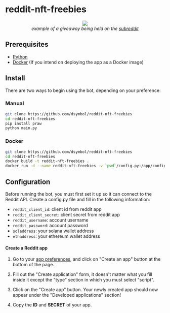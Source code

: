 # reddit-nft-freebies

<div align="center">
<img src="https://user-images.githubusercontent.com/88138099/142779007-babd0822-192a-41db-a186-30f0b8f17318.png"/></br>
<i>example of a giveaway being held on the <a href="https://www.reddit.com/r/NFTsMarketplace/">subreddit</a></i>
</div>

## Prerequisites

- [Python](https://www.python.org/downloads/)
- [Docker](https://docs.docker.com/get-docker/) (If you intend on deploying the app as a Docker image)

## Install

There are two ways to begin using the bot, depending on your preference:

### Manual

```bash
git clone https://github.com/dsymbol/reddit-nft-freebies
cd reddit-nft-freebies
pip install praw
python main.py
```

### Docker

```bash
git clone https://github.com/dsymbol/reddit-nft-freebies
cd reddit-nft-freebies
docker build -t reddit-nft-freebies .
docker run -d --name reddit-nft-freebies -v `pwd`/config.py:/app/config.py reddit-nft-freebies:latest
```

## Configuration

Before running the bot, you must first set it up so it can connect to the Reddit API. Create a config.py file and fill in the following information:

- `reddit_client_id`: client id from reddit app
- `reddit_client_secret`: client secret from reddit app
- `reddit_username`: account username
- `reddit_password`: account password
- `soladdress`: your solana wallet address
- `ethaddress`: your ethereum wallet address

#### Create a Reddit app

1. Go to your [app preferences](https://old.reddit.com/prefs/apps/), and click on "Create an app" button at the bottom of the page.

2. Fill out the "Create application" form, it doesn't matter what you fill inside it except the "type" section in which you must select "script".

3. Click on the "Create app" button. Your newly created app should now appear under the "Developed applications" section!

4. Copy the **ID** and **SECRET** of your app.
